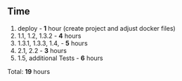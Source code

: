 ## Time

1. deploy - **1** hour (create project and adjust docker files)
2. 1.1, 1.2, 1.3.2 - **4** hours
3. 1.3.1, 1.3.3, 1.4, - **5** hours
4. 2.1, 2.2 - **3** hours
5. 1.5, additional Tests - **6** hours

Total: **19** hours

